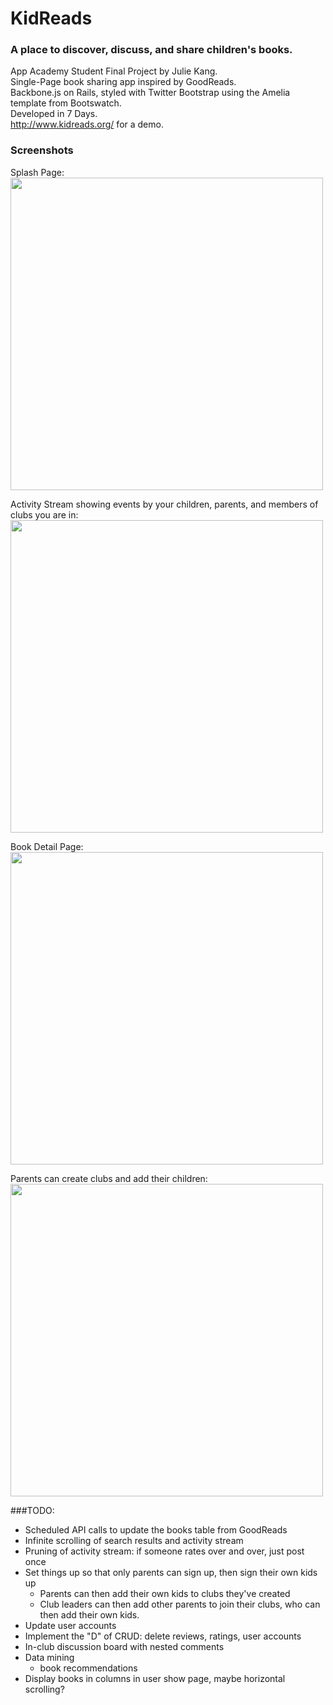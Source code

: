 # KidReads
### A place to discover, discuss, and share children's books.

App Academy Student Final Project by Julie Kang.   
Single-Page book sharing app inspired by GoodReads.   
Backbone.js on Rails, styled with Twitter Bootstrap using the Amelia template from Bootswatch.    
Developed in 7 Days.   
http://www.kidreads.org/ for a demo.   

### Screenshots

Splash Page:   
<img width="500" src="http://imgur.com/G3rOr7j">

Activity Stream showing events by your children, parents, and members of clubs you are in:   
<img width="500" src="http://imgur.com/fGB9qfS">

Book Detail Page:   
<img width="500" src="http://imgur.com/YxolVC4">

Parents can create clubs and add their children:   
<img width="500" src="http://imgur.com/kdMeZYw">

###TODO:

+ Scheduled API calls to update the books table from GoodReads
+ Infinite scrolling of search results and activity stream
+ Pruning of activity stream: if someone rates over and over, just post once
+ Set things up so that only parents can sign up, then sign their own kids up
    + Parents can then add their own kids to clubs they've created
    + Club leaders can then add other parents to join their clubs, who can then add their own kids.
+ Update user accounts
+ Implement the "D" of CRUD: delete reviews, ratings, user accounts
+ In-club discussion board with nested comments
+ Data mining
    + book recommendations
+ Display books in columns in user show page, maybe horizontal scrolling?
